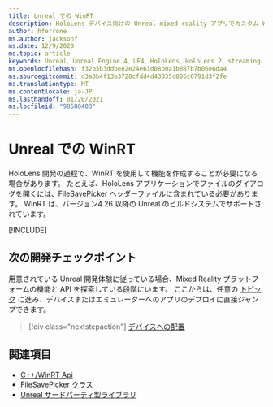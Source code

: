 ```yaml
---
title: Unreal での WinRT
description: HoloLens デバイス向けの Unreal mixed reality アプリでカスタム WinRT 機能を作成および管理する方法について説明します。
author: hferrone
ms.author: jacksonf
ms.date: 12/9/2020
ms.topic: article
keywords: Unreal、Unreal Engine 4、UE4、HoloLens、HoloLens 2、streaming、リモート処理、mixed reality、開発、作業の開始、機能、新しいプロジェクト、エミュレーター、ドキュメント、ガイド、機能、ホログラム、ゲーム開発、mixed reality ヘッドセット、windows mixed reality ヘッドセット、virtual reality ヘッドセット、WinRT、DLL
ms.openlocfilehash: f32b5b3ddbee2e24e61d08b0a1b887b7b06e6da4
ms.sourcegitcommit: d3a3b4f13b3728cfdd4d43035c806c0791d3f2fe
ms.translationtype: MT
ms.contentlocale: ja-JP
ms.lasthandoff: 01/20/2021
ms.locfileid: "98580403"
---
```

# <a name="winrt-in-unreal"></a>Unreal での WinRT

HoloLens 開発の過程で、WinRT を使用して機能を作成することが必要になる場合があります。 たとえば、HoloLens アプリケーションでファイルのダイアログを開くには、FileSavePicker ヘッダーファイルに含まれている必要があります。 WinRT は、バージョン4.26 以降の Unreal のビルドシステムでサポートされています。

[!INCLUDE[](includes/tabs-winRT.md)]

## <a name="next-development-checkpoint"></a>次の開発チェックポイント

用意されている Unreal 開発体験に従っている場合、Mixed Reality プラットフォームの機能と API を探索している段階にいます。 ここからは、任意の [トピック](unreal-development-overview.md#3-advanced-features) に進み、デバイスまたはエミュレーターへのアプリのデプロイに直接ジャンプできます。

> [!div class="nextstepaction"]
> [デバイスへの配置](unreal-deploying.md)

## <a name="see-also"></a>関連項目

* [C++/WinRT Api](/windows/uwp/cpp-and-winrt-apis/)
* [FileSavePicker クラス](/uwp/api/Windows.Storage.Pickers.FileSavePicker) 
* [Unreal サードパーティ製ライブラリ](https://docs.unrealengine.com/Programming/BuildTools/UnrealBuildTool/ThirdPartyLibraries/index.html)